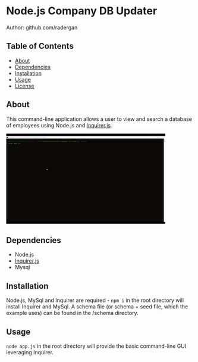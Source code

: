 
# Node.js Company DB Updater
Author: github.com/radergan

## Table of Contents
* [About](#about)
* [Dependencies](#dependencies)
* [Installation](#installation)
* [Usage](#usage)
* [License](#license)

## About
This command-line application allows a user to view and search a database of employees using Node.js and [Inquirer.js](https://www.npmjs.com/package/inquirer).

[![Watch the video](app.gif)](app.gif)

## Dependencies
- Node.js
- [Inquirer.js](https://www.npmjs.com/package/inquirer)
- Mysql

## Installation
Node.js, MySql and Inquirer are required - `npm i` in the root directory will install Inquirer and MySql. A schema file (or schema + seed file, which the example uses) can be found in the /schema directory.

## Usage 
`node app.js` in the root directory will provide the basic command-line GUI leveraging Inquirer. 
